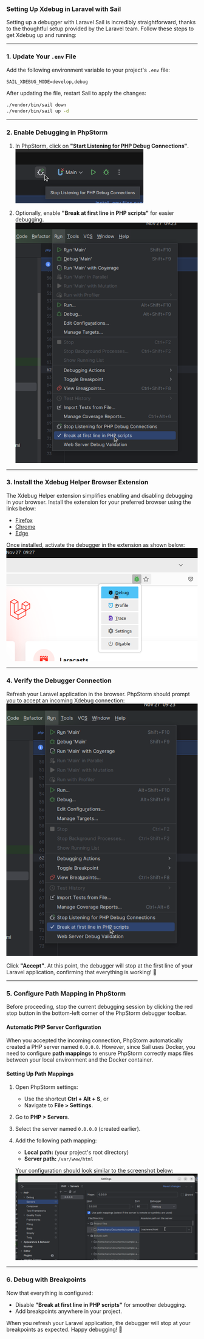 ### Setting Up Xdebug in Laravel with Sail

Setting up a debugger with Laravel Sail is incredibly straightforward, thanks to the thoughtful setup provided by the Laravel team. Follow these steps to get Xdebug up and running:

---

### 1. Update Your `.env` File
Add the following environment variable to your project's `.env` file:

```plaintext
SAIL_XDEBUG_MODE=develop,debug
```

After updating the file, restart Sail to apply the changes:

```bash
./vendor/bin/sail down
./vendor/bin/sail up -d
```

---

### 2. Enable Debugging in PhpStorm
1. In PhpStorm, click on **"Start Listening for PHP Debug Connections"**.
   ![Start listening for debug connections](image.png)

2. Optionally, enable **"Break at first line in PHP scripts"** for easier debugging.
   ![Break at first line in PHP script](image-1.png)

---

### 3. Install the Xdebug Helper Browser Extension
The Xdebug Helper extension simplifies enabling and disabling debugging in your browser. Install the extension for your preferred browser using the links below:

- [Firefox](https://addons.mozilla.org/en-GB/firefox/addon/xdebug-helper-for-firefox/)  
- [Chrome](https://chromewebstore.google.com/detail/xdebug-helper/eadndfjplgieldjbigjakmdgkmoaaaoc)  
- [Edge](https://microsoftedge.microsoft.com/addons/detail/xdebug-helper/ggnngifabofaddiejjeagbaebkejomen)  

Once installed, activate the debugger in the extension as shown below:  
![Enable debugger](image-3.png)

---

### 4. Verify the Debugger Connection
Refresh your Laravel application in the browser. PhpStorm should prompt you to accept an incoming Xdebug connection:  
![PhpStorm popup for incoming Xdebug connection](image-2.png)  

Click **"Accept"**. At this point, the debugger will stop at the first line of your Laravel application, confirming that everything is working! 🚀

---

### 5. Configure Path Mapping in PhpStorm
Before proceeding, stop the current debugging session by clicking the red stop button in the bottom-left corner of the PhpStorm debugger toolbar.

#### Automatic PHP Server Configuration
When you accepted the incoming connection, PhpStorm automatically created a PHP server named `0.0.0.0`. However, since Sail uses Docker, you need to configure **path mappings** to ensure PhpStorm correctly maps files between your local environment and the Docker container.

#### Setting Up Path Mappings
1. Open PhpStorm settings:  
   - Use the shortcut **Ctrl + Alt + S**, or  
   - Navigate to **File > Settings**.

2. Go to **PHP > Servers**.

3. Select the server named `0.0.0.0` (created earlier).  

4. Add the following path mapping:  
   - **Local path:** (your project's root directory)  
   - **Server path:** `/var/www/html`  

   Your configuration should look similar to the screenshot below:  
   ![Setup path mapping in PhpStorm server](image-4.png)

---

### 6. Debug with Breakpoints
Now that everything is configured:
- Disable **"Break at first line in PHP scripts"** for smoother debugging.  
- Add breakpoints anywhere in your project.  

When you refresh your Laravel application, the debugger will stop at your breakpoints as expected. Happy debugging! 🎉